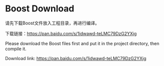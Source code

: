 # Boost Download
请先下载Boost文件放入工程目录，再进行编译。

下载链接：https://pan.baidu.com/s/1idwawd-teLMC79DzG2YXjg

Please download the Boost files first and put it in the project directory, then compile it.

Download link: https://pan.baidu.com/s/1idwawd-teLMC79DzG2YXjg

